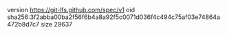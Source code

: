 version https://git-lfs.github.com/spec/v1
oid sha256:3f2abba00ba2f56f6b4a8a92f5c0071d036f4c494c75af03e74864a472b8d7c7
size 29637
